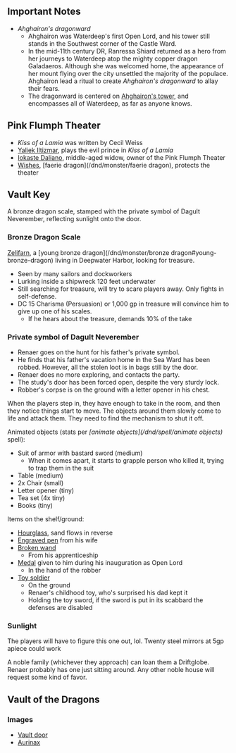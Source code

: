<script type="module">
    import {init_links} from "/js/dragon_heist/gm_notes.js";
    init_links();
</script>

## Important Notes

* *Ahghairon's dragonward*
  * Ahghairon was Waterdeep's first Open Lord, and his tower still stands in the Southwest corner of the Castle Ward.
  * In the mid-11th century DR, Ranressa Shiard returned as a hero from her journeys to Waterdeep atop the mighty copper dragon Galadaeros. Although she was welcomed home, the appearance of her mount flying over the city unsettled the majority of the populace. Ahghairon lead a ritual to create *Ahghairon's dragonward* to allay their fears.
  * The dragonward is centered on [Ahghairon's tower](^ahghairons_tower.jpg), and encompasses all of Waterdeep, as far as anyone knows.

## Pink Flumph Theater

* *Kiss of a Lamia* was written by Cecil Weiss
* [Yaliek Iltizmar](^yaliek_iltizmar.jpg), plays the evil prince in *Kiss of a Lamia*
* [Iokaste Daliano](^iokaste_daliano.png), middle-aged widow, owner of the Pink Flumph Theater
* [Wishes](^faerie_dragon.jpg), [faerie dragon](/dnd/monster/faerie dragon), protects the theater

## Vault Key

A bronze dragon scale, stamped with the private symbol of Dagult Neverember, reflecting sunlight onto the door.

### Bronze Dragon Scale

[Zelifarn](^zelifarn.jpg), a [young bronze dragon](/dnd/monster/bronze dragon#young-bronze-dragon) living in Deepwater Harbor, looking for treasure.

 * Seen by many sailors and dockworkers
 * Lurking inside a shipwreck 120 feet underwater
 * Still searching for treasure, will try to scare players away. Only fights in self-defense.
 * DC 15 Charisma (Persuasion) or 1,000 gp in treasure will convince him to give up one of his scales.
   * If he hears about the treasure, demands 10% of the take

### Private symbol of Dagult Neverember

 * Renaer goes on the hunt for his father's private symbol. 
 * He finds that his father's vacation home in the Sea Ward has been robbed. However, all the stolen loot is in bags still by the door.
 * Renaer does no more exploring, and contacts the party.
 * The study's door has been forced open, despite the very sturdy lock.
 * Robber's corpse is on the ground with a letter opener in his chest.

When the players step in, they have enough to take in the room, and then they notice things start to move. The objects around them slowly come to life and attack them. They need to find the mechanism to shut it off.

Animated objects (stats per *[animate objects](/dnd/spell/animate objects)* spell):

 * Suit of armor with bastard sword (medium)
   * When it comes apart, it starts to grapple person who killed it, trying to trap them in the suit
 * Table (medium)
 * 2x Chair (small)
 * Letter opener (tiny)
 * Tea set (4x tiny)
 * Books (tiny)

Items on the shelf/ground:

 * [Hourglass](^Hourglass.jpg), sand flows in reverse
 * [Engraved pen](^engraved_pen.jpg) from his wife
 * [Broken wand](^broken_wand.jpg)
   * From his apprenticeship
 * [Medal](^gold_medal.jpg) given to him during his inauguration as Open Lord
   * In the hand of the robber
 * [Toy soldier](^toy_soldier.jpg)
   * On the ground
   * Renaer's childhood toy, who's surprised his dad kept it
   * Holding the toy sword, if the sword is put in its scabbard the defenses are disabled

### Sunlight

The players will have to figure this one out, lol. Twenty steel mirrors at 5gp apiece could work

A noble family (whichever they approach) can loan them a Driftglobe. Renaer probably has one just sitting around. Any other noble house will request some kind of favor.

## Vault of the Dragons 



### Images

* [Vault door](^Vault-Door.jpg)
* [Aurinax](^aurinax.jpg)
